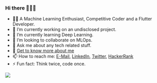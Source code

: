 ### Hi there 🙋🏻‍♂️

- 👨‍💻  A Machine Learning Enthusiast, Competitive Coder and a Flutter Developer.
- 🔭 I’m currently working on an undisclosed project.
- 🌱 I’m currently learning Deep Learning.
- 👯 I’m looking to collaborate on MLOps.
- 💬 Ask me about any tech related stuff.
- 📄 [Get to know more about me](https://m-prth.github.io/)
- 📫 How to reach me: [E-Mail](mailto:imparthmistry@gmail.com), [LinkedIn](https://www.linkedin.com/in/m-prth/), [Twitter](https://twitter.com/m_prth), [HackerRank](https://www.hackerrank.com/imparthmistry)
- ⚡ Fun fact: Think twice, code once.

<img src = "https://github-readme-stats.vercel.app/api?username=m-prth&&show_icons=true&title_color=ffffff&icon_color=bb2acf&text_color=daf7dc&bg_color=151515">
